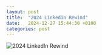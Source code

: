 ```yaml
---
layout: post
title:  "2024 LinkedIn Rewind"
date:   2024-12-27 15:44:30 +0100
categories: post
---
```

![2024 LinkedIn Rewind](/images/highlights-card.png)